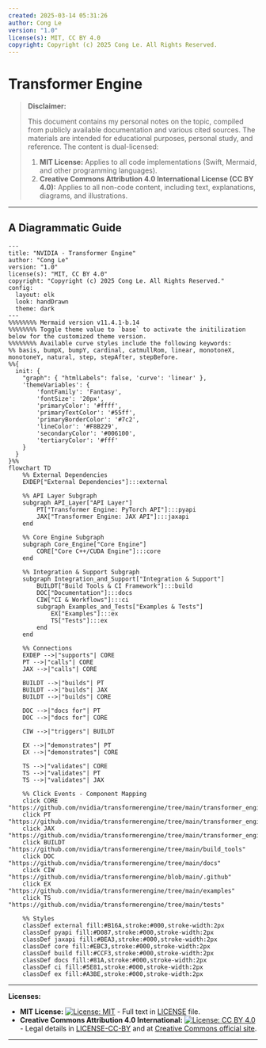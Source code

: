 ```yaml
---
created: 2025-03-14 05:31:26
author: Cong Le
version: "1.0"
license(s): MIT, CC BY 4.0
copyright: Copyright (c) 2025 Cong Le. All Rights Reserved.
---
```




# Transformer Engine
> **Disclaimer:**
>
> This document contains my personal notes on the topic,
> compiled from publicly available documentation and various cited sources.
> The materials are intended for educational purposes, personal study, and reference.
> The content is dual-licensed:
> 1. **MIT License:** Applies to all code implementations (Swift, Mermaid, and other programming languages).
> 2. **Creative Commons Attribution 4.0 International License (CC BY 4.0):** Applies to all non-code content, including text, explanations, diagrams, and illustrations.
---


## A Diagrammatic Guide 


```mermaid
---
title: "NVIDIA - Transformer Engine"
author: "Cong Le"
version: "1.0"
license(s): "MIT, CC BY 4.0"
copyright: "Copyright (c) 2025 Cong Le. All Rights Reserved."
config:
  layout: elk
  look: handDrawn
  theme: dark
---
%%%%%%%% Mermaid version v11.4.1-b.14
%%%%%%%% Toggle theme value to `base` to activate the initilization below for the customized theme version.
%%%%%%%% Available curve styles include the following keywords:
%% basis, bumpX, bumpY, cardinal, catmullRom, linear, monotoneX, monotoneY, natural, step, stepAfter, stepBefore.
%%{
  init: {
    "graph": { "htmlLabels": false, 'curve': 'linear' },
    'themeVariables': {
        'fontFamily': 'Fantasy',
        'fontSize': '20px',
        'primaryColor': '#ffff',
        'primaryTextColor': '#55ff',
        'primaryBorderColor': '#7c2',
        'lineColor': '#F8B229',
        'secondaryColor': '#006100',
        'tertiaryColor': '#fff'
    }
  }
}%%
flowchart TD
    %% External Dependencies
    EXDEP["External Dependencies"]:::external

    %% API Layer Subgraph
    subgraph API_Layer["API Layer"]
        PT["Transformer Engine: PyTorch API"]:::pyapi
        JAX["Transformer Engine: JAX API"]:::jaxapi
    end

    %% Core Engine Subgraph
    subgraph Core_Engine["Core Engine"]
        CORE["Core C++/CUDA Engine"]:::core
    end

    %% Integration & Support Subgraph
    subgraph Integration_and_Support["Integration & Support"]
        BUILDT["Build Tools & CI Framework"]:::build
        DOC["Documentation"]:::docs
        CIW["CI & Workflows"]:::ci
        subgraph Examples_and_Tests["Examples & Tests"]
            EX["Examples"]:::ex
            TS["Tests"]:::ex
        end
    end

    %% Connections
    EXDEP -->|"supports"| CORE
    PT -->|"calls"| CORE
    JAX -->|"calls"| CORE

    BUILDT -->|"builds"| PT
    BUILDT -->|"builds"| JAX
    BUILDT -->|"builds"| CORE

    DOC -->|"docs for"| PT
    DOC -->|"docs for"| CORE

    CIW -->|"triggers"| BUILDT

    EX -->|"demonstrates"| PT
    EX -->|"demonstrates"| CORE

    TS -->|"validates"| CORE
    TS -->|"validates"| PT
    TS -->|"validates"| JAX

    %% Click Events - Component Mapping
    click CORE "https://github.com/nvidia/transformerengine/tree/main/transformer_engine/common"
    click PT "https://github.com/nvidia/transformerengine/tree/main/transformer_engine/pytorch"
    click JAX "https://github.com/nvidia/transformerengine/tree/main/transformer_engine/jax"
    click BUILDT "https://github.com/nvidia/transformerengine/tree/main/build_tools"
    click DOC "https://github.com/nvidia/transformerengine/tree/main/docs"
    click CIW "https://github.com/nvidia/transformerengine/blob/main/.github"
    click EX "https://github.com/nvidia/transformerengine/tree/main/examples"
    click TS "https://github.com/nvidia/transformerengine/tree/main/tests"

    %% Styles
    classDef external fill:#B16A,stroke:#000,stroke-width:2px
    classDef pyapi fill:#D087,stroke:#000,stroke-width:2px
    classDef jaxapi fill:#BEA3,stroke:#000,stroke-width:2px
    classDef core fill:#EBC3,stroke:#000,stroke-width:2px
    classDef build fill:#CCF3,stroke:#000,stroke-width:2px
    classDef docs fill:#81A,stroke:#000,stroke-width:2px
    classDef ci fill:#5E81,stroke:#000,stroke-width:2px
    classDef ex fill:#A3BE,stroke:#000,stroke-width:2px

```




---
**Licenses:**

- **MIT License:**  [![License: MIT](https://img.shields.io/badge/License-MIT-yellow.svg)](LICENSE) - Full text in [LICENSE](LICENSE) file.
- **Creative Commons Attribution 4.0 International:** [![License: CC BY 4.0](https://licensebuttons.net/l/by/4.0/88x31.png)](LICENSE-CC-BY) - Legal details in [LICENSE-CC-BY](LICENSE-CC-BY) and at [Creative Commons official site](http://creativecommons.org/licenses/by/4.0/).

---